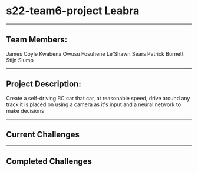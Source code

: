 # s22-team6-project Leabra

---------------------------

## Team Members:

James Coyle
Kwabena Owusu Fosuhene
Le'Shawn Sears
Patrick Burnett
Stijn Slump


---------------------------

## Project Description:

Create a self-driving RC car that car, at reasonable speed, drive around any track it is placed on using a camera as it's input and a neural network to make decisions

---------------------------

## Current Challenges

---------------------------

## Completed Challenges

